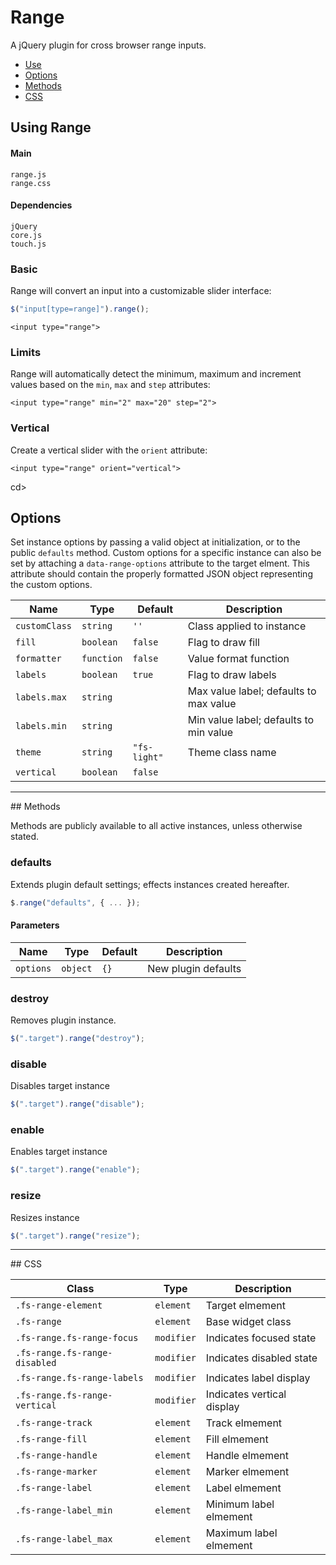 # Range

A jQuery plugin for cross browser range inputs.

<!-- HEADER END -->

<!-- NAV START -->

* [Use](#use)
* [Options](#options)
* [Methods](#methods)
* [CSS](#css)

<!-- NAV END -->

<!-- DEMO BUTTON -->

## <a name="use"></a> Using Range


#### Main

```markup
range.js
range.css
```


#### Dependencies

```markup
jQuery
core.js
touch.js
```

### Basic

Range will convert an input into a customizable slider interface:

```javascript
$("input[type=range]").range();
```

```markup
<input type="range">
```

### Limits

Range will automatically detect the minimum, maximum and increment values based on the `min`, `max` and `step` attributes:

```markup
<input type="range" min="2" max="20" step="2">
```

### Vertical

Create a vertical slider with the `orient` attribute:

```markup
<input type="range" orient="vertical">
```

cd>
## <a name="options"></a> Options

Set instance options by passing a valid object at initialization, or to the public `defaults` method. Custom options for a specific instance can also be set by attaching a `data-range-options` attribute to the target elment. This attribute should contain the properly formatted JSON object representing the custom options.

| Name | Type | Default | Description |
| --- | --- | --- | --- |
| `customClass` | `string` | `''` | Class applied to instance |
| `fill` | `boolean` | `false` | Flag to draw fill |
| `formatter` | `function` | `false` | Value format function |
| `labels` | `boolean` | `true` | Flag to draw labels |
| `labels.max` | `string` | &nbsp; | Max value label; defaults to max value |
| `labels.min` | `string` | &nbsp; | Min value label; defaults to min value |
| `theme` | `string` | `"fs-light"` | Theme class name |
| `vertical` | `boolean` | `false` | &nbsp; |

<hr>
## <a name="methods"></a> Methods

Methods are publicly available to all active instances, unless otherwise stated.

### defaults

Extends plugin default settings; effects instances created hereafter.

```javascript
$.range("defaults", { ... });
```

#### Parameters

| Name | Type | Default | Description |
| --- | --- | --- | --- |
| `options` | `object` | `{}` | New plugin defaults |

### destroy

Removes plugin instance.

```javascript
$(".target").range("destroy");
```

### disable

Disables target instance

```javascript
$(".target").range("disable");
```

### enable

Enables target instance

```javascript
$(".target").range("enable");
```

### resize

Resizes instance

```javascript
$(".target").range("resize");
```

<hr>
## <a name="css"></a> CSS

| Class | Type | Description |
| --- | --- | --- |
| `.fs-range-element` | `element` | Target elmement |
| `.fs-range` | `element` | Base widget class |
| `.fs-range.fs-range-focus` | `modifier` | Indicates focused state |
| `.fs-range.fs-range-disabled` | `modifier` | Indicates disabled state |
| `.fs-range.fs-range-labels` | `modifier` | Indicates label display |
| `.fs-range.fs-range-vertical` | `modifier` | Indicates vertical display |
| `.fs-range-track` | `element` | Track elmement |
| `.fs-range-fill` | `element` | Fill elmement |
| `.fs-range-handle` | `element` | Handle elmement |
| `.fs-range-marker` | `element` | Marker elmement |
| `.fs-range-label` | `element` | Label elmement |
| `.fs-range-label_min` | `element` | Minimum label elmement |
| `.fs-range-label_max` | `element` | Maximum label elmement |

